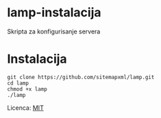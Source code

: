 # lamp-instalacija
Skripta za konfigurisanje servera

# Instalacija

```
git clone https://github.com/sitemapxml/lamp.git
cd lamp
chmod +x lamp
./lamp
```

Licenca: [MIT](LICENSE)
